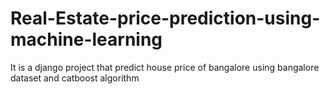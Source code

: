 # Real-Estate-price-prediction-using-machine-learning
It is a django project that predict house price of bangalore using bangalore dataset and catboost algorithm
